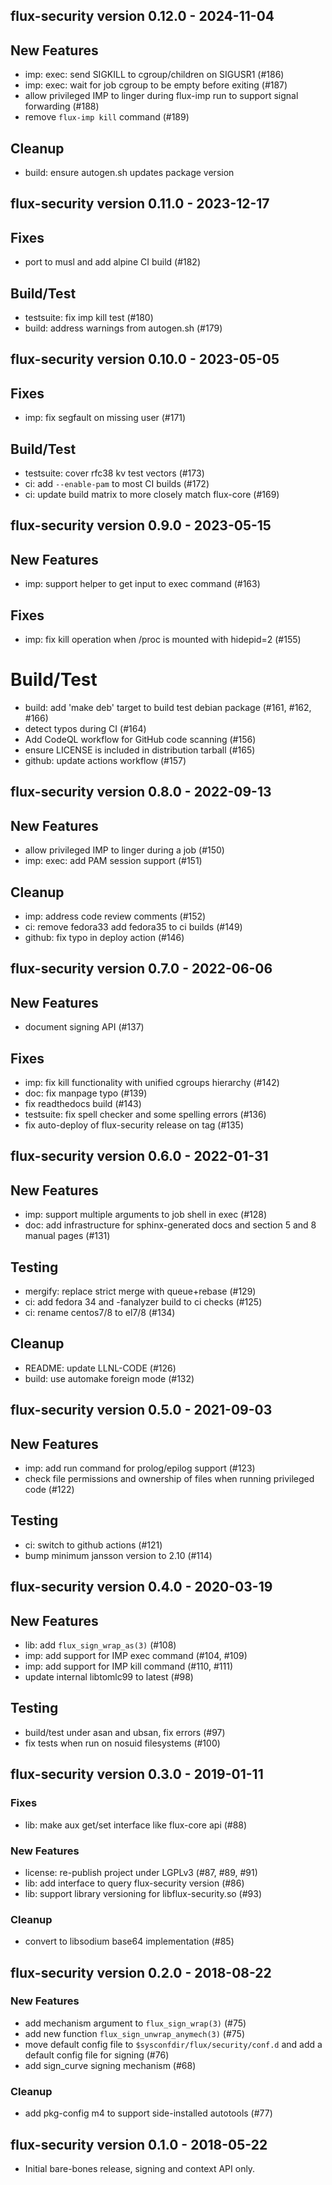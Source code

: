 flux-security version 0.12.0 - 2024-11-04
-----------------------------------------

## New Features
 * imp: exec: send SIGKILL to cgroup/children on SIGUSR1 (#186)
 * imp: exec: wait for job cgroup to be empty before exiting (#187)
 * allow privileged IMP to linger during flux-imp run to support signal
   forwarding (#188)
 * remove `flux-imp kill` command (#189)

## Cleanup
 * build: ensure autogen.sh updates package version

flux-security version 0.11.0 - 2023-12-17
-----------------------------------------

## Fixes
 * port to musl and add alpine CI build (#182)

## Build/Test
 * testsuite: fix imp kill test (#180)
 * build: address warnings from autogen.sh (#179)


flux-security version 0.10.0 - 2023-05-05
-----------------------------------------

## Fixes
 * imp: fix segfault on missing user (#171)

## Build/Test
 * testsuite: cover rfc38 kv test vectors (#173)
 * ci: add `--enable-pam` to most CI builds (#172)
 * ci: update build matrix to more closely match flux-core (#169)


flux-security version 0.9.0 - 2023-05-15
----------------------------------------

## New Features

 * imp: support helper to get input to exec command (#163)

## Fixes

 * imp: fix kill operation when /proc is mounted with hidepid=2 (#155)

# Build/Test

 * build: add 'make deb' target to build test debian package (#161, #162, #166)
 * detect typos during CI (#164)
 * Add CodeQL workflow for GitHub code scanning (#156)
 * ensure LICENSE is included in distribution tarball (#165)
 * github: update actions workflow (#157)


flux-security version 0.8.0 - 2022-09-13
----------------------------------------

## New Features

 * allow privileged IMP to linger during a job (#150)
 * imp: exec: add PAM session support (#151)

## Cleanup

 * imp: address code review comments (#152)
 * ci: remove fedora33 add fedora35 to ci builds (#149)
 * github: fix typo in deploy action (#146)

flux-security version 0.7.0 - 2022-06-06
----------------------------------------

## New Features

 * document signing API (#137)

## Fixes

 * imp: fix kill functionality with unified cgroups hierarchy (#142)
 * doc: fix manpage typo (#139)
 * fix readthedocs build (#143)
 * testsuite: fix spell checker and some spelling errors (#136)
 * fix auto-deploy of flux-security release on tag (#135)


flux-security version 0.6.0 - 2022-01-31
----------------------------------------

## New Features

 * imp: support multiple arguments to job shell in exec (#128)
 * doc: add infrastructure for sphinx-generated docs and section 5 and 8
   manual pages (#131)

## Testing

 * mergify:  replace strict merge with queue+rebase (#129)
 * ci: add fedora 34 and -fanalyzer build to ci checks (#125)
 * ci: rename centos7/8 to el7/8 (#134)

## Cleanup

 * README: update LLNL-CODE (#126)
 * build: use automake foreign mode (#132)

flux-security version 0.5.0 - 2021-09-03
----------------------------------------

## New Features

 * imp: add run command for prolog/epilog support (#123)
 * check file permissions and ownership of files when running
   privileged code (#122)

## Testing
 
 * ci: switch to github actions (#121)
 * bump minimum jansson version to 2.10 (#114)


flux-security version 0.4.0 - 2020-03-19
----------------------------------------

## New Features

 * lib: add `flux_sign_wrap_as(3)` (#108)
 * imp: add support for IMP exec command (#104, #109)
 * imp: add support for IMP kill command (#110, #111)
 * update internal libtomlc99 to latest (#98)

## Testing

 * build/test under asan and ubsan, fix errors (#97)
 * fix tests when run on nosuid filesystems (#100)


flux-security version 0.3.0 - 2019-01-11
----------------------------------------

### Fixes

 * lib: make aux get/set interface like flux-core api (#88)

### New Features

 * license: re-publish project under LGPLv3 (#87, #89, #91)
 * lib: add interface to query flux-security version (#86)
 * lib: support library versioning for libflux-security.so (#93)

### Cleanup

 * convert to libsodium base64 implementation (#85)


flux-security version 0.2.0 - 2018-08-22
----------------------------------------

### New Features

 * add mechanism argument to `flux_sign_wrap(3)` (#75)
 * add new function `flux_sign_unwrap_anymech(3)` (#75)
 * move default config file to `$sysconfdir/flux/security/conf.d`
   and add a default config file for signing (#76)
 * add sign_curve signing mechanism (#68)

### Cleanup

 * add pkg-config m4 to support side-installed autotools (#77)


flux-security version 0.1.0 - 2018-05-22
----------------------------------------

 * Initial bare-bones release, signing and context API only.

